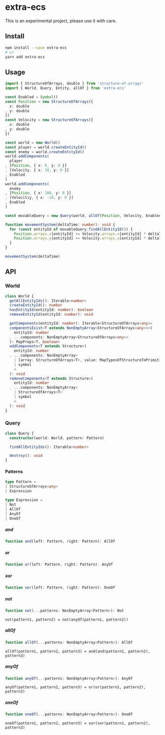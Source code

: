 # extra-ecs
This is an experimental project, please use it with care.

## Install
```sh
npm install --save extra-ecs
# or
yarn add extra-ecs
```

## Usage
```ts
import { StructureOfArrays, double } from 'structure-of-arrays'
import { World, Query, Entity, allOf } from 'extra-ecs'

const Enabled = Symbol()
const Position = new StructureOfArrays({
  x: double
, y: double
})
const Velocity = new StructureOfArrays({
  x: double
, y: double
})

const world = new World()
const player = world.createEntityId()
const enemy = world.createEntityId()
world.addComponents(
  player
, [Position, { x: 0, y: 0 }]
, [Velocity, { x: 10, y: 0 }]
, Enabled
)
world.addComponents(
  enemy
, [Position, { x: 100, y: 0 }]
, [Velocitiy, { x: -10, y: 0 }]
, Enabled
)

const movableQuery = new Query(world, allOf(Position, Velocity, Enabled))

function movementSystem(deltaTime: number): void {
  for (const entityId of movableQuery.findAllEntityId()) {
    Position.arrays.x[entityId] += Velocity.arrays.x[entityId] * deltaTime
    Position.arrays.y[entityId] += Velocity.arrays.y[entityId] * deltaTime
  }
}

movementSystem(deltaTime)
```

## API
### World
```ts
class World {
  getAllEntityIds(): Iterable<number>
  createEntityId(): number
  hasEntityId(entityId: number): boolean
  removeEntityId(entityId: number): void

  getComponents(entityId: number): Iterable<StructureOfArrays<any>>
  componentsExist<T extends NonEmptyArray<StructureOfArrays<any>>>(
    entityId: number
  , ...components: NonEmptyArray<StructureOfArrays<any>>
  ): MapProps<T, boolean>
  addComponents<T extends Structure>(
    entityId: number
  , ...components: NonEmptyArray<
    | [array: StructureOfArrays<T>, value: MapTypesOfStructureToPrimitives<T>]
    | symbol
    >
  ): void
  removeComponents<T extends Structure>(
    entityId: number
  , ...components: NonEmptyArray<
    | StructureOfArrays<T>
    | symbol
    >
  ): void
}
```

### Query
```ts
class Query {
  constructor(world: World, pattern: Pattern)

  findAllEntityIds(): Iterable<number>

  destroy(): void
}
```

#### Patterns
```ts
type Pattern =
| StructureOfArrays<any>
| Expression

type Expression =
| Not
| AllOf
| AnyOf
| OneOf
```

##### and
```ts
function and(left: Pattern, right: Pattern): AllOf
```

##### or
```ts
function or(left: Pattern, right: Pattern): AnyOf
```

##### xor
```ts
function xor(left: Pattern, right: Pattern): OneOf
```

##### not
```ts
function not(...patterns: NonEmptyArray<Pattern>): Not
```

`not(pattern1, pattern2) = not(anyOf(pattern1, pattern2))`

##### allOf
```ts
function allOf(...patterns: NonEmptyArray<Pattern>): AllOf
```

`allOf(pattern1, pattern2, pattern3) = and(and(pattern1, pattern2), pattern3)`

##### anyOf
```ts
function anyOf(...patterns: NonEmptyArray<Pattern>): AnyOf
```

`anyOf(pattern1, pattern2, pattern3) = or(or(pattern1, pattern2), pattern3)`

##### oneOf
```ts
function oneOf(...patterns: NonEmptyArray<Pattern>): OneOf
```

`oneOf(pattern1, pattern2, pattern3) = xor(xor(pattern1, pattern2), pattern3)`
